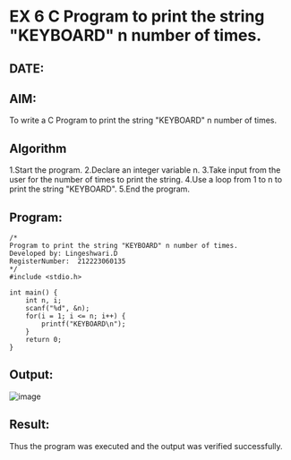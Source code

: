 # EX 6 C Program to print the string "KEYBOARD" n number of times.
## DATE:
## AIM:
To write a C Program to print the string "KEYBOARD" n number of times.

## Algorithm
1.Start the program. 
2.Declare an integer variable n. 
3.Take input from the user for the number of times to print the string. 
4.Use a loop from 1 to n to print the string "KEYBOARD". 
5.End the program.
    

## Program:
```
/*
Program to print the string "KEYBOARD" n number of times.
Developed by: Lingeshwari.D
RegisterNumber:  212223060135
*/
#include <stdio.h>

int main() {
    int n, i;
    scanf("%d", &n);
    for(i = 1; i <= n; i++) {
        printf("KEYBOARD\n");
    }
    return 0;
}
```

## Output:
![image](https://github.com/user-attachments/assets/1a3832a5-e59a-43a6-b2b4-1d46b28d8217)

## Result:
Thus the program was executed and the output was verified successfully.
